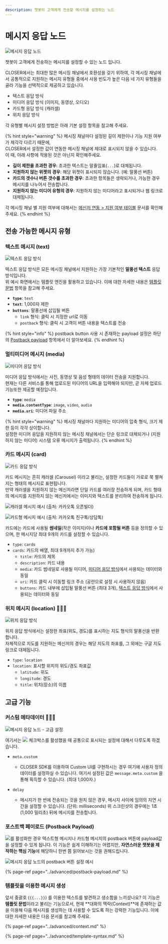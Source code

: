 ```yaml
---
description: 챗봇이 고객에게 전송할 메시지를 설정하는 노드
---
```


# 메시지 응답 노드

![&#xBA54;&#xC2DC;&#xC9C0; &#xC751;&#xB2F5; &#xB178;&#xB4DC;](../../../.gitbook/assets/flow_editor_response_node.png)

챗봇이 고객에게 전송하는 메시지를 설정할 수 있는 노드 입니다.

CLOSER에서는 최대한 많은 메시징 채널에서 호환성을 갖기 위하여, 각 메시징 채널에서 공통적으로 지원하는 메시지 유형들 중에서 사용 빈도가 높은 다음 네 가지 유형들을 골라 기능을 선택적으로 제공하고 있습니다.

* 텍스트 응답 방식
* 미디어 응답 방식 \(이미지, 동영상, 오디오\)
* 카드형 응답 방식 \(캐러셀\)
* 위치 응답 방식 

각 유형별 메시지 설정 방법은 아래 기본 설정 항목을 참고해 주세요.

{% hint style="warning" %}
메시징 채널마다 설정된 길이 제한이나 기능 지원 여부가 제각각 다르기 때문에,   
CLOSER에서 설정한 값이 연동한 메시징 채널에 제대로 표시되지 않을 수 있습니다.   
이 때, 아래 사항에 적용된 것은 아닌지 확인해주세요. 

* **길이 제한을 초과한 경우**: 초과한 텍스트는 말줄임표\(`...`\)로 대체됩니다. 
* **지원하지 않는 위젯의 경우**: 해당 위젯이 표시되지 않습니다. \(예: 말풍선 버튼\)
* **카드의 갯수나 버튼 갯수를 초과한 경우**: 초과한 항목들은 생략되거나, 가능한 경우 메시지를 나누어서 전송합니다.
* **지원하지 않는 미디어 유형의 경우**: 지원하지 않는 미디어라고 표시되거나 웹 링크로 대체됩니다.

각 메시징 채널 별 지원 여부에 대해서는 [메신저 연동 &gt; 지원 여부 테이블](../../messenger-integrations/#availability-table) 문서를 확인해주세요.
{% endhint %}

## 전송 가능한 메시지 유형

### 텍스트 메시지 \(text\)

![&#xD14D;&#xC2A4;&#xD2B8; &#xC751;&#xB2F5; &#xBC29;&#xC2DD;](../../../.gitbook/assets/flow_editor_response_node_text.png)

텍스트 응답 방식은 모든 메시징 채널에서 지원하는 가장 기본적인 **말풍선 텍스트** 응답 방식입니다.  
위 예시 화면에서는 템플릿 엔진을 활용하고 있습니다. 이에 대한 자세한 내용은 [템플릿 문법](../advanced/template-syntax.md) 항목을 참고해 주세요.

* **`type`**: `text`
* **`text`**: 1,000자 제한 
* **`buttons`**: 말풍선에 삽입될 버튼
  * `link` 형식: 클릭 시 지정한 url로 이동
  * `postback` 형식: 클릭 시 고객이 버튼 내용을 텍스트를 전송 

{% hint style="info" %}
postback button 사용 시 존재하는 payload 설정은 하단의 [Postback payload](response.md#postback-payload) 항목에서 더 알아보세요.
{% endhint %}

### 멀티미디어 메시지 \(media\)

![&#xBBF8;&#xB514;&#xC5B4; &#xC751;&#xB2F5; &#xBC29;&#xC2DD;](../../../.gitbook/assets/flow_editor_response_node_media.png)

미디어 응답 방식에서는 사진, 동영상 및 음성 형태의 데이터 전송을 지원합니다.   
현재는 다른 서비스를 통해 업로드된 미디어의 URL을 입력해야 되지만, 곧 자체 업로드 기능또한 제공할 예정입니다.

* **`type`**: `media`
* **`media.contentType`**: `image`, `video`, `audio`
* **`media.uri`**: 미디어 파일 주소 

{% hint style="warning" %}
메시징 채널마다 지원하는 미디어의 압축 형식, 크기 제한 등이 각각 상이합니다.    
설정한 미디어 응답을 지원하지 않는 메시징 채널에서는 단순 링크로 대체되거나 \(지원하지 않는 미디어\) 시스템 오류 메시지가 출력됩니다.
{% endhint %}

### 카드 메시지 \(card\)

![&#xCE74;&#xB4DC; &#xC751;&#xB2F5; &#xBC29;&#xC2DD;](../../../.gitbook/assets/flow_editor_response_node_card.png)

카드 메시지는 흔히 캐러셀 \(Carousel\) 이라고 불리는, 설정한 카드들이 가로로 쭉 펼쳐지는 형태의 메시지로 표현됩니다.  
만약 캐러셀을 지원하지 않는 메신저라면 단일 카드를 여러장 전송하게 되며, 카드 형태의 메시지를 지원하지 않는 메신저에서는 이미지와 텍스트를 분리하여 전송하게 됩니다.

![&#xCE90;&#xB7EC;&#xC140; &#xBA54;&#xC2DC;&#xC9C0; &#xC608;&#xC2DC; \(&#xCD9C;&#xCC98;: &#xCE74;&#xCE74;&#xC624;&#xD1A1; &#xC624;&#xD508;&#xBE4C;&#xB354;\)](../../../.gitbook/assets/image%20%2817%29.png)

![&#xCE74;&#xB4DC;&#xD615; &#xBA54;&#xC2DC;&#xC9C0; &#xC608;&#xC2DC; \(&#xCD9C;&#xCC98;: &#xCE74;&#xCE74;&#xC624;&#xD1A1; &#xCE5C;&#xAD6C;&#xD1A1;/&#xC0C1;&#xB2F4;&#xD1A1;\)](../../../.gitbook/assets/userinput_card_message_example.png)

카드에는 카드에 사용될 **썸네일**\(작은 이미지\)이나 **카드에 포함될 버튼** 등을 정의할 수 있으며, 한 메시지당 최대 9개의 카드를 설정할 수 있습니다.

* `type`: `cards`
* `cards`: 카드의 배열, 최대 9개까지 추가 가능\) 
  * `title`: 카드의 제목
  * `description`: 카드 내용
  * `media`: 카드 썸네일로 사용될 미디어, [미디어 응답 방식](response.md#undefined-1)에서 사용되는 데이터와 동일
  * `uri`: 카드 클릭 시 이동할 링크 주소 \(공란으로 설정 시 사용하지 않음\)
  * `buttons`: 카드 내부에 삽입될 말풍선 버튼 \(최대 3개\), [텍스트 응답 방식](response.md#undefined)에서 사용되는 데이터와 동일

### 위치 메시지 \(location\) 👩🏻‍🔬

![&#xC704;&#xCE58; &#xC751;&#xB2F5; &#xBC29;&#xC2DD;](../../../.gitbook/assets/flow_editor_response_node_location.png)

위치 응답 방식에서는 설정한 좌표\(위도, 경도\)를 표시하는 지도 형식의 말풍선을 반환합니다.   
자체적으로 지도를 지원하는 메신저의 경우는 해당 지도의 좌표를, 그 외에는 구글 지도 링크로 대체됩니다.

* `type`: `location`
* `location`: 표시할 위치의 위도/경도 좌표값
  * `latitude`: 위도
  * `longitude`: 경도
  * `title`: 위치\(장소\)의 이름

## 고급 기능

### 커스텀 메타데이터 👩🏻‍🔬

![&#xBA54;&#xC2DC;&#xC9C0; &#xC751;&#xB2F5; &#xB178;&#xB4DC; - &#xACE0;&#xAE09; &#xC124;&#xC815;](../../../.gitbook/assets/flow_editor_response_node_advanced.png)

여기서는 ![](../../../.gitbook/assets/node-form-advanced-checkbox.png) 체크박스를 활성했을 때 공통으로 표시되는 설정에 대해서 다루도록 하겠습니다.

* `meta.custom`
  * CLOSER SDK를 이용하여 Custom UI를 구현하시는 경우 여기에 사용자 정의 데이터를 설정하실 수 있습니다. 여기서 설정된 값은 `message.meta.custom` 을 통해 획득할 수 있습니다. \(최대 1,000자.\)
* `delay`

  * 메시지가 한 번에 전송되는 것을 원치 않은 경우, 메시지 사이에 임의의 지연 시간을 설정할 수 있습니다. \(단위: milliseconds\) 위 스크린샷의 경우에는 1초\(1,000 밀리초\) 뒤에 메시지를 전송합니다. 

### 포스트백 페이로드 \(Postback Payload\)

![](../../../.gitbook/assets/node-form-advanced-checkbox.png)를 활성화한 경우 텍스트형 메시지나 카드형 메시지의 postback 버튼에 payload값을 설정할 수 있게 됩니다. 이 기능은 쉽게 이해하기는 어렵지만, **자연스러운 챗봇을 제작하는 핵심 기능**에 해당하니 한번 쯤 읽어보시는 것을 권해드립니다. 

![&#xBA54;&#xC2DC;&#xC9C0; &#xC751;&#xB2F5; &#xB178;&#xB4DC;&#xC758; postback &#xBC84;&#xD2BC; &#xC124;&#xC815; &#xC608;&#xC2DC;](../../../.gitbook/assets/response_button_payload.png)

{% page-ref page="../advanced/postback-payload.md" %}



### 템플릿을 이용한 메시지 생성

앞서 중괄호 \(`{{...}}`\) 를 이용한 텍스트를 발견하고 생소함을 느끼셨나요? 이 기능은 **템플릿 문법**이라고 불리는 기능으로서, 현재 **대화의 맥락\(Context\)**에 존재하는 값을 이용해 다음 메시지를 생성하는 데 사용할 수 있도록 하는 강력한 기능입니다. 이에 대한 자세한 내용은 다음 문서를 참고해 주세요.

{% page-ref page="../advanced/context.md" %}

{% page-ref page="../advanced/template-syntax.md" %}

